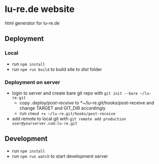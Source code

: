 # lu-re.de website

html generator for lu-re.de

## Deployment

### Local

* run `npm install`
* run `npm run build` to build site to *dist* folder

### Deployment on server

* login to server and create bare git repo with `git init --bare ~/lu-re.git`
  * copy *.deploy/post-receive* to *~/lu-re.git/hooks/post-receive and change TARGET and GIT_DIR accordingly
  * run `chmod +x ~/lu-re.git/hooks/post-receive`
* add remote to local git with `git remote add production user@yourserver.com:lu-re.git`

## Development

* run `npm install`
* run `npm run watch` to start development server




